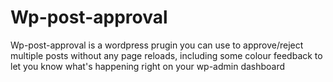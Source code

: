 # Wp-post-approval
Wp-post-approval is a wordpress prugin you can use to approve/reject multiple posts without any page reloads, including some colour feedback to let you know what's happening right on your wp-admin dashboard 
